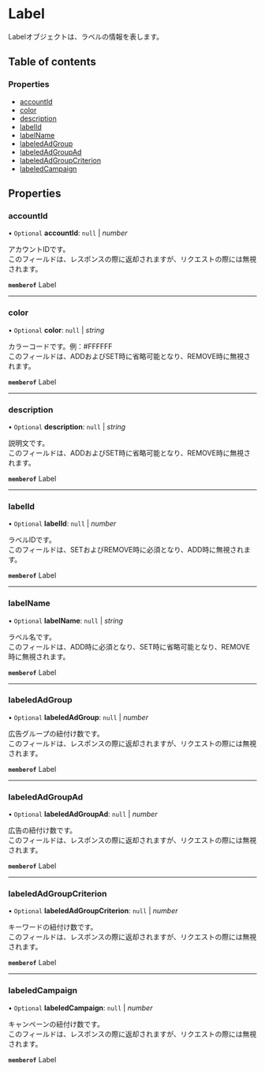 # Label


<div lang=\"ja\">Labelオブジェクトは、ラベルの情報を表します。</div> 

## Table of contents

### Properties

- [accountId](label.md#accountid)
- [color](label.md#color)
- [description](label.md#description)
- [labelId](label.md#labelid)
- [labelName](label.md#labelname)
- [labeledAdGroup](label.md#labeledadgroup)
- [labeledAdGroupAd](label.md#labeledadgroupad)
- [labeledAdGroupCriterion](label.md#labeledadgroupcriterion)
- [labeledCampaign](label.md#labeledcampaign)

## Properties

### accountId

• `Optional` **accountId**: ``null`` \| *number*

<div lang=\"ja\">アカウントIDです。<br> このフィールドは、レスポンスの際に返却されますが、リクエストの際には無視されます。</div> 

**`memberof`** Label

___

### color

• `Optional` **color**: ``null`` \| *string*

<div lang=\"ja\">カラーコードです。例：#FFFFFF<br> このフィールドは、ADDおよびSET時に省略可能となり、REMOVE時に無視されます。</div> 

**`memberof`** Label

___

### description

• `Optional` **description**: ``null`` \| *string*

<div lang=\"ja\">説明文です。<br> このフィールドは、ADDおよびSET時に省略可能となり、REMOVE時に無視されます。</div> 

**`memberof`** Label

___

### labelId

• `Optional` **labelId**: ``null`` \| *number*

<div lang=\"ja\">ラベルIDです。<br> このフィールドは、SETおよびREMOVE時に必須となり、ADD時に無視されます。</div> 

**`memberof`** Label

___

### labelName

• `Optional` **labelName**: ``null`` \| *string*

<div lang=\"ja\">ラベル名です。<br> このフィールドは、ADD時に必須となり、SET時に省略可能となり、REMOVE時に無視されます。</div> 

**`memberof`** Label

___

### labeledAdGroup

• `Optional` **labeledAdGroup**: ``null`` \| *number*

<div lang=\"ja\">広告グループの紐付け数です。<br> このフィールドは、レスポンスの際に返却されますが、リクエストの際には無視されます。</div> 

**`memberof`** Label

___

### labeledAdGroupAd

• `Optional` **labeledAdGroupAd**: ``null`` \| *number*

<div lang=\"ja\">広告の紐付け数です。<br>このフィールドは、レスポンスの際に返却されますが、リクエストの際には無視されます。</div> 

**`memberof`** Label

___

### labeledAdGroupCriterion

• `Optional` **labeledAdGroupCriterion**: ``null`` \| *number*

<div lang=\"ja\">キーワードの紐付け数です。<br> このフィールドは、レスポンスの際に返却されますが、リクエストの際には無視されます。</div> 

**`memberof`** Label

___

### labeledCampaign

• `Optional` **labeledCampaign**: ``null`` \| *number*

<div lang=\"ja\">キャンペーンの紐付け数です。<br> このフィールドは、レスポンスの際に返却されますが、リクエストの際には無視されます。</div> 

**`memberof`** Label

